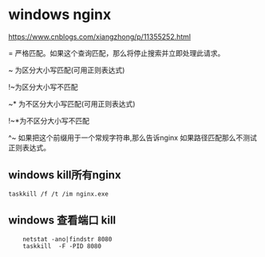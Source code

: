 # windows nginx

https://www.cnblogs.com/xiangzhong/p/11355252.html

= 严格匹配。如果这个查询匹配，那么将停止搜索并立即处理此请求。

~ 为区分大小写匹配(可用正则表达式)

!~为区分大小写不匹配

~* 为不区分大小写匹配(可用正则表达式)

!~*为不区分大小写不匹配

^~ 如果把这个前缀用于一个常规字符串,那么告诉nginx 如果路径匹配那么不测试正则表达式。

## windows kill所有nginx

```
taskkill /f /t /im nginx.exe
```
## windows 查看端口 kill

```
    netstat -ano|findstr 8080
    taskkill  -F -PID 8080
```
